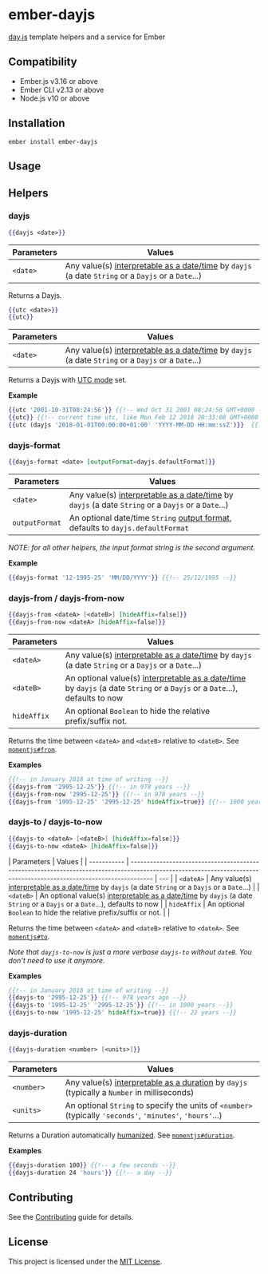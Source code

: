 # ember-dayjs

[day.js](https://day.js.org/) template helpers and a service for Ember

## Compatibility

- Ember.js v3.16 or above
- Ember CLI v2.13 or above
- Node.js v10 or above

## Installation

```
ember install ember-dayjs
```

## Usage

## Helpers

### dayjs

```hbs
{{dayjs <date>}}
```

| Parameters | Values                                                                                                                                       |
| ---------- | -------------------------------------------------------------------------------------------------------------------------------------------- |
| `<date>`   | Any value(s) [interpretable as a date/time](https://day.js.org/docs/en/parse/parse) by `dayjs` (a date `String` or a `Dayjs` or a `Date`...) |

Returns a Dayjs.

```hbs
{{utc <date>}}
{{utc}}
```

| Parameters | Values                                                                                                                                                                                                          |
| ---------- | --------------------------------------------------------------------------------------------------------------------------------------------------------------------------------------------------------------- |
| `<date>`   | Any value(s) [interpretable as a date/time](https://day.js.org/docs/en/plugin/utc#dayjsutc-dayjsutcdatetype-string--number--date--dayjs-format-string) by `dayjs` (a date `String` or a `Dayjs` or a `Date`...) |

Returns a Dayjs with [UTC mode](http://momentjs.com/docs/#/parsing/utc/) set.

**Example**

```hbs
{{utc '2001-10-31T08:24:56'}} {{!-- Wed Oct 31 2001 08:24:56 GMT+0000 --}}
{{utc}} {{!-- current time utc, like Mon Feb 12 2018 20:33:08 GMT+0000 --}}
{{utc (dayjs '2018-01-01T00:00:00+01:00' 'YYYY-MM-DD HH:mm:ssZ')}}  {{!-- Sun Dec 31 2017 23:00:00 GMT+0000 --}}
```

### dayjs-format

```hbs
{{dayjs-format <date> [outputFormat=dayjs.defaultFormat]}}
```

| Parameters     | Values                                                                                                                                       |
| -------------- | -------------------------------------------------------------------------------------------------------------------------------------------- |
| `<date>`       | Any value(s) [interpretable as a date/time](https://day.js.org/docs/en/parse/parse) by `dayjs` (a date `String` or a `Dayjs` or a `Date`...) |
| `outputFormat` | An optional date/time `String` [output format](https://day.js.org/docs/en/display/format), defaults to `dayjs.defaultFormat`                 |

_NOTE: for all other helpers, the input format string is the second argument._

**Example**

```hbs
{{dayjs-format '12-1995-25' 'MM/DD/YYYY'}} {{!-- 25/12/1995 --}}
```

### dayjs-from / dayjs-from-now

```hbs
{{dayjs-from <dateA> [<dateB>] [hideAffix=false]}}
{{dayjs-from-now <dateA> [hideAffix=false]}}
```

| Parameters  | Values                                                                                                                                                              |
| ----------- | ------------------------------------------------------------------------------------------------------------------------------------------------------------------- |
| `<dateA>`   | Any value(s) [interpretable as a date/time](https://momentjs.com/docs/#/parsing/) by `dayjs` (a date `String` or a `Dayjs` or a `Date`...)                          |
| `<dateB>`   | An optional value(s) [interpretable as a date/time](https://momentjs.com/docs/#/parsing/) by `dayjs` (a date `String` or a `Dayjs` or a `Date`...), defaults to now |
| `hideAffix` | An optional `Boolean` to hide the relative prefix/suffix not.                                                                                                       |

Returns the time between `<dateA>` and `<dateB>` relative to `<dateB>`. See [`momentjs#from`](https://momentjs.com/docs/#/displaying/from/).

**Examples**

```hbs
{{!-- in January 2018 at time of writing --}}
{{dayjs-from '2995-12-25'}} {{!-- in 978 years --}}
{{dayjs-from-now '2995-12-25'}} {{!-- in 978 years --}}
{{dayjs-from '1995-12-25' '2995-12-25' hideAffix=true}} {{!-- 1000 years --}}
```

### dayjs-to / dayjs-to-now

```hbs
{{dayjs-to <dateA> [<dateB>] [hideAffix=false]}}
{{dayjs-to-now <dateA> [hideAffix=false]}}
```

| Parameters  | Values                                                                                                                                                              |
| ----------- | ------------------------------------------------------------------------------------------------------------------------------------------------------------------- | --- |
| `<dateA>`   | Any value(s) [interpretable as a date/time](https://momentjs.com/docs/#/parsing/) by `dayjs` (a date `String` or a `Dayjs` or a `Date`...)                          |
| `<dateB>`   | An optional value(s) [interpretable as a date/time](https://momentjs.com/docs/#/parsing/) by `dayjs` (a date `String` or a `Dayjs` or a `Date`...), defaults to now |
| `hideAffix` | An optional `Boolean` to hide the relative prefix/suffix or not.                                                                                                    |     |

Returns the time between `<dateA>` and `<dateB>` relative to `<dateA>`. See [`momentjs#to`](https://momentjs.com/docs/#/displaying/to/).

_Note that `dayjs-to-now` is just a more verbose `dayjs-to` without `dateB`. You don't need to use it anymore._

**Examples**

```hbs
{{!-- in January 2018 at time of writing --}}
{{dayjs-to '2995-12-25'}} {{!-- 978 years ago --}}
{{dayjs-to '1995-12-25' '2995-12-25'}} {{!-- in 1000 years --}}
{{dayjs-to-now '1995-12-25' hideAffix=true}} {{!-- 22 years --}}
```

### dayjs-duration

```hbs
{{dayjs-duration <number> [<units>]}}
```

| Parameters | Values                                                                                                                                       |
| ---------- | -------------------------------------------------------------------------------------------------------------------------------------------- |
| `<number>` | Any value(s) [interpretable as a duration](https://momentjs.com/docs/#/durations/creating) by `dayjs` (typically a `Number` in milliseconds) |
| `<units>`  | An optional `String` to specify the units of `<number>` (typically `'seconds'`, `'minutes'`, `'hours'`...)                                   |

Returns a Duration automatically [humanized](https://momentjs.com/docs/#/durations/humanize). See [`momentjs#duration`](https://momentjs.com/docs/#/durations/creating/).

**Examples**

```hbs
{{dayjs-duration 100}} {{!-- a few seconds --}}
{{dayjs-duration 24 'hours'}} {{!-- a day --}}
```

## Contributing

See the [Contributing](CONTRIBUTING.md) guide for details.

## License

This project is licensed under the [MIT License](LICENSE.md).
